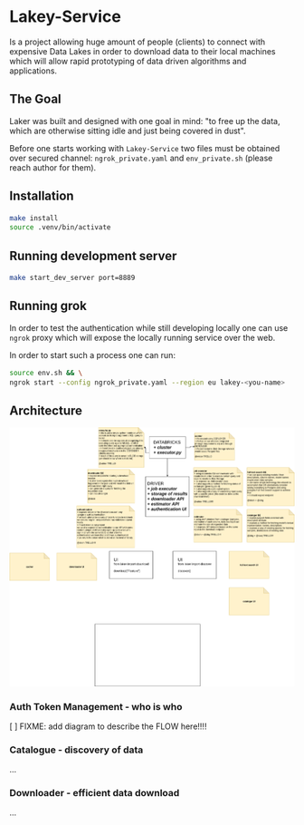 
# Lakey-Service

Is a project allowing huge amount of people (clients) to connect with expensive Data Lakes in order to download data to their local machines which will allow rapid prototyping of data driven algorithms and applications.

## The Goal

Laker was built and designed with one goal in mind: "to free up the data, which are otherwise sitting idle and just being covered in dust".

Before one starts working with `Lakey-Service` two files must be obtained over secured channel: `ngrok_private.yaml` and `env_private.sh` (please reach author for them).

## Installation

```bash
make install
source .venv/bin/activate
```

## Running development server

```bash
make start_dev_server port=8889
```

## Running grok

In order to test the authentication while still developing locally one can use `ngrok` proxy which will expose the locally running service over the web.

In order to start such a process one can run:

```bash
source env.sh && \
ngrok start --config ngrok_private.yaml --region eu lakey-<you-name>
```

## Architecture

[![architecture](./assets/lakey-architecture.png)](https://www.draw.io/#G1zrMb3J6eeFVEmbUvT6ETs240ZzVe4eAy)

### Auth Token Management - who is who

[ ] FIXME: add diagram to describe the FLOW here!!!!

### Catalogue - discovery of data

...

### Downloader - efficient data download

...
